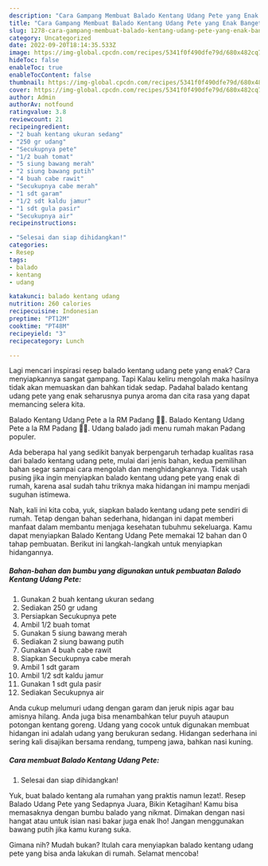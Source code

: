 ```yaml
---
description: "Cara Gampang Membuat Balado Kentang Udang Pete yang Enak Banget, Buat Buka Puasa Sempurna"
title: "Cara Gampang Membuat Balado Kentang Udang Pete yang Enak Banget, Buat Buka Puasa Sempurna"
slug: 1278-cara-gampang-membuat-balado-kentang-udang-pete-yang-enak-banget-buat-buka-puasa-sempurna
category: Uncategorized
date: 2022-09-20T18:14:35.533Z
image: https://img-global.cpcdn.com/recipes/5341f0f490dfe79d/680x482cq70/balado-kentang-udang-pete-foto-resep-utama.jpg
hideToc: false
enableToc: true
enableTocContent: false
thumbnail: https://img-global.cpcdn.com/recipes/5341f0f490dfe79d/680x482cq70/balado-kentang-udang-pete-foto-resep-utama.jpg
cover: https://img-global.cpcdn.com/recipes/5341f0f490dfe79d/680x482cq70/balado-kentang-udang-pete-foto-resep-utama.jpg
author: Admin
authorAv: notfound
ratingvalue: 3.8
reviewcount: 21
recipeingredient:
- "2 buah kentang ukuran sedang"
- "250 gr udang"
- "Secukupnya pete"
- "1/2 buah tomat"
- "5 siung bawang merah"
- "2 siung bawang putih"
- "4 buah cabe rawit"
- "Secukupnya cabe merah"
- "1 sdt garam"
- "1/2 sdt kaldu jamur"
- "1 sdt gula pasir"
- "Secukupnya air"
recipeinstructions:

- "Selesai dan siap dihidangkan!"
categories:
- Resep
tags:
- balado
- kentang
- udang

katakunci: balado kentang udang 
nutrition: 260 calories
recipecuisine: Indonesian
preptime: "PT12M"
cooktime: "PT48M"
recipeyield: "3"
recipecategory: Lunch

---
```



Lagi mencari inspirasi resep balado kentang udang pete yang enak? Cara menyiapkannya sangat gampang. Tapi Kalau keliru mengolah maka hasilnya tidak akan memuaskan dan bahkan tidak sedap. Padahal balado kentang udang pete yang enak seharusnya punya aroma dan cita rasa yang dapat memancing selera kita.


Balado Kentang Udang Pete a la RM Padang 👍🏼. Balado Kentang Udang Pete a la RM Padang 👍🏼. Udang balado jadi menu rumah makan Padang populer.

Ada beberapa hal yang sedikit banyak berpengaruh terhadap kualitas rasa dari balado kentang udang pete, mulai dari jenis bahan, kedua pemilihan bahan segar sampai cara mengolah dan menghidangkannya. Tidak usah pusing jika ingin menyiapkan balado kentang udang pete yang enak di rumah, karena asal sudah tahu triknya maka hidangan ini mampu menjadi suguhan istimewa.


Nah, kali ini kita coba, yuk, siapkan balado kentang udang pete sendiri di rumah. Tetap dengan bahan sederhana, hidangan ini dapat memberi manfaat dalam membantu menjaga kesehatan tubuhmu sekeluarga. Kamu dapat menyiapkan Balado Kentang Udang Pete memakai 12 bahan dan 0 tahap pembuatan. Berikut ini langkah-langkah untuk menyiapkan hidangannya.

<!--inarticleads1-->

##### Bahan-bahan dan bumbu yang digunakan untuk pembuatan Balado Kentang Udang Pete:

1. Gunakan 2 buah kentang ukuran sedang
1. Sediakan 250 gr udang
1. Persiapkan Secukupnya pete
1. Ambil 1/2 buah tomat
1. Gunakan 5 siung bawang merah
1. Sediakan 2 siung bawang putih
1. Gunakan 4 buah cabe rawit
1. Siapkan Secukupnya cabe merah
1. Ambil 1 sdt garam
1. Ambil 1/2 sdt kaldu jamur
1. Gunakan 1 sdt gula pasir
1. Sediakan Secukupnya air


Anda cukup melumuri udang dengan garam dan jeruk nipis agar bau amisnya hilang. Anda juga bisa menambahkan telur puyuh ataupun potongan kentang goreng. Udang yang cocok untuk digunakan membuat hidangan ini adalah udang yang berukuran sedang. Hidangan sederhana ini sering kali disajikan bersama rendang, tumpeng jawa, bahkan nasi kuning. 

<!--inarticleads2-->

##### Cara membuat Balado Kentang Udang Pete:


1. Selesai dan siap dihidangkan!

Yuk, buat balado kentang ala rumahan yang praktis namun lezat!. Resep Balado Udang Pete yang Sedapnya Juara, Bikin Ketagihan! Kamu bisa memasaknya dengan bumbu balado yang nikmat. Dimakan dengan nasi hangat atau untuk isian nasi bakar juga enak lho! Jangan menggunakan bawang putih jika kamu kurang suka. 

Gimana nih? Mudah bukan? Itulah cara menyiapkan balado kentang udang pete yang bisa anda lakukan di rumah. Selamat mencoba!
